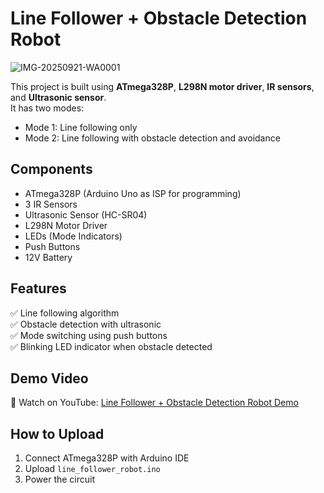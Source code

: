 # Line Follower + Obstacle Detection Robot

![IMG-20250921-WA0001](https://github.com/user-attachments/assets/87022a03-3c29-48ad-8c34-bebf6d49ff48)

This project
 is built using **ATmega328P**, **L298N motor driver**, **IR sensors**, and **Ultrasonic sensor**.  
It has two modes:
- Mode 1: Line following only
- Mode 2: Line following with obstacle detection and avoidance

## Components
- ATmega328P (Arduino Uno as ISP for programming)
- 3 IR Sensors
- Ultrasonic Sensor (HC-SR04)
- L298N Motor Driver
- LEDs (Mode Indicators)
- Push Buttons
- 12V Battery

## Features
✅ Line following algorithm  
✅ Obstacle detection with ultrasonic  
✅ Mode switching using push buttons  
✅ Blinking LED indicator when obstacle detected  

## Demo Video
🎥 Watch on YouTube: [Line Follower + Obstacle Detection Robot Demo](https://youtu.be/BfAS1bsCjy8?si=ceyuHvanCR6PKe_F)

## How to Upload
1. Connect ATmega328P with Arduino IDE
2. Upload `line_follower_robot.ino`
3. Power the circuit
